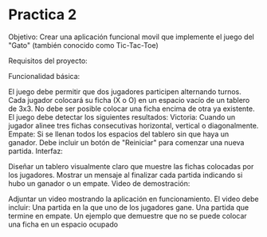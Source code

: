 # Practica 2
Objetivo:
Crear una aplicación funcional movil que implemente el juego del "Gato" (también conocido como Tic-Tac-Toe)

Requisitos del proyecto:

Funcionalidad básica:

El juego debe permitir que dos jugadores participen alternando turnos.
Cada jugador colocará su ficha (X o O) en un espacio vacío de un tablero de 3x3.
No debe ser posible colocar una ficha encima de otra ya existente.
El juego debe detectar los siguientes resultados:
Victoria: Cuando un jugador alinee tres fichas consecutivas horizontal, vertical o diagonalmente.
Empate: Si se llenan todos los espacios del tablero sin que haya un ganador.
Debe incluir un botón de "Reiniciar" para comenzar una nueva partida.
Interfaz:

Diseñar un tablero visualmente claro que muestre las fichas colocadas por los jugadores.
Mostrar un mensaje al finalizar cada partida indicando si hubo un ganador o un empate.
Video de demostración:

Adjuntar un video mostrando la aplicación en funcionamiento.
El video debe incluir:
Una partida en la que uno de los jugadores gane.
Una partida que termine en empate.
Un ejemplo que demuestre que no se puede colocar una ficha en un espacio ocupado
